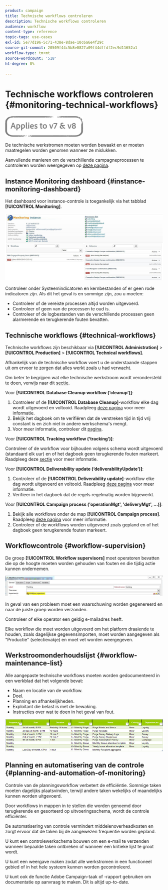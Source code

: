 ```yaml
---
product: campaign
title: Technische workflows controleren
description: Technische workflows controleren
audience: workflow
content-type: reference
topic-tags: use-cases
exl-id: 5e77d196-5c71-438e-8dae-10c6a6e4f29c
source-git-commit: 20509f44c5b8e0827a09f44dffdf2ec9d11652a1
workflow-type: tm+mt
source-wordcount: '518'
ht-degree: 8%

---
```


# Technische workflows controleren {#monitoring-technical-workflows}

![](../../assets/common.svg)

De technische werkstromen moeten worden bewaakt en er moeten maatregelen worden genomen wanneer ze mislukken.

Aanvullende manieren om de verschillende campagneprocessen te controleren worden weergegeven op [deze pagina](../../production/using/monitoring-guidelines.md).

## Instance Monitoring dashboard {#instance-monitoring-dashboard}

Het dashboard voor instance-controle is toegankelijk via het tabblad **[!UICONTROL Monitoring]**.

![](assets/monitoring_technical_workflows1.png)

Controleer onder Systeemindicatoren en kernbestanden of er geen rode indicatoren zijn. Als dit het geval is en sommige zijn, zou u moeten:

* Controleer of de vereiste processen altijd worden uitgevoerd.
* Controleer of geen van de processen te oud is.
* Controleer of de logbestanden van de verschillende processen geen alarmerende en terugkerende fouten bevatten.

## Technische workflows {#technical-workflows}

Technische workflows zijn beschikbaar via **[!UICONTROL Administration]** > **[!UICONTROL Production]** > **[!UICONTROL Technical workflows]**.

Afhankelijk van de technische workflow voert u de onderstaande stappen uit om ervoor te zorgen dat alles werkt zoals u had verwacht.

Om beter te begrijpen wat elke technische werkstroom wordt verondersteld te doen, verwijs naar dit [sectie](about-technical-workflows.md).

Voor **[!UICONTROL Database Cleanup workflow (‘cleanup’)]**:

1. Controleer of de **[!UICONTROL Database Cleanup]**-workflow elke dag wordt uitgevoerd en voltooid. Raadpleeg [deze pagina](delivery.md) voor meer informatie.
1. Bekijk het dagboek om te verifiëren dat de verstreken tijd in tijd vrij constant is en zich niet in andere werkschema&#39;s mengt.
1. Voor meer informatie, controleer dit [pagina](../../production/using/database-cleanup-workflow.md).

Voor **[!UICONTROL Tracking workflow (‘tracking’)]**:

Controleer of de workflow voor bijhouden volgens schema wordt uitgevoerd (standaard elk uur) en of het dagboek geen terugkerende fouten markeert. Raadpleeg deze [sectie](delivery.md) voor meer informatie.

Voor **[!UICONTROL Deliverability update (‘deliverabilityUpdate’)]**:

1. Controleer of de **[!UICONTROL Deliverability update]**-workflow elke dag wordt uitgevoerd en voltooid. Raadpleeg [deze pagina](delivery.md) voor meer informatie.
1. Verifieer in het dagboek dat de regels regelmatig worden bijgewerkt.

Voor **[!UICONTROL Campaign process ('operationMgt', 'deliveryMgt', ...)]**:

1. Bekijk alle workflows onder de map **[!UICONTROL Campaign process]**. Raadpleeg [deze pagina](about-technical-workflows.md) voor meer informatie.
1. Controleer of de workflows worden uitgevoerd zoals gepland en of het dagboek geen terugkerende fouten markeert.

## Workflowcontrole {#workflow-supervision}

De groep **[!UICONTROL Workflow supervisors]** moet operatoren bevatten die op de hoogte moeten worden gehouden van fouten en die tijdig actie kunnen ondernemen.

![](assets/monitoring_technical_workflows3.png)

In geval van een probleem moet een waarschuwing worden gegenereerd en naar de juiste groep worden verzonden.

Controleer of elke operator een geldig e-mailadres heeft.

Elke workflow die moet worden uitgevoerd om het platform draaiende te houden, zoals dagelijkse gegevensimporten, moet worden aangegeven als &quot;Productie&quot; (selectievakje) en moet vet worden weergegeven.

## Werkstroomonderhoudslijst {#workflow-maintenance-list}

Alle aangepaste technische workflows moeten worden gedocumenteerd in een werkblad dat het volgende bevat:

* Naam en locatie van de workflow.
* Doel.
* Planning en afhankelijkheden.
* Exploitant die belast is met de bewaking.
* Instructies over wat te doen in het geval van fout.

![](assets/monitoring_technical_workflows4.png)

## Planning en automatisering van de controle {#planning-and-automation-of-monitoring}

Controle van de planningsworkflow verbetert de efficiëntie. Sommige taken moeten dagelijks plaatsvinden, terwijl andere taken wekelijks of maandelijks kunnen worden uitgevoerd.

Door workflows in mappen in te stellen die worden genoemd door terugkerende en gesorteerd op uitvoeringsschema, wordt de controle efficiënter.

De automatisering van controle vermindert middelenoverheadkosten en zorgt ervoor dat de taken bij de aangewezen frequentie worden gepland.

U kunt een controlewerkschema bouwen om een e-mail te verzenden wanneer bepaalde taken ontbreken of wanneer een kritieke lijst te groot wordt.

U kunt een weergave maken zodat alle werkstromen in een functioneel gebied of in het hele systeem kunnen worden gecontroleerd.

U kunt ook de functie Adobe Campaign-taak of -rapport gebruiken om documentatie op aanvraag te maken. Dit is altijd up-to-date.
